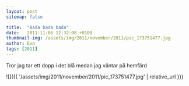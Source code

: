 ```yaml
---
layout: post
sitemap: false

title:  "Bada bada bada"
date:   2011-11-06 12:32:08 +0100
thumbnail-img: /assets/img/2011/november/2011/pic_173751477.jpg
author: Eva
tags: [2011]
---
```


Tror jag tar ett dopp i det blå medan jag väntar på hemfärd

![]({{ '/assets/img/2011/november/2011/pic_173751477.jpg'  | relative_url }})

